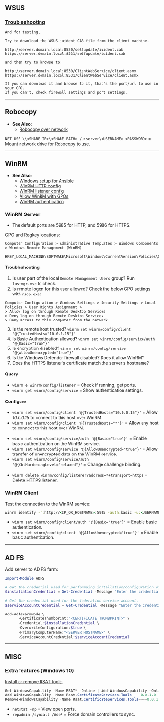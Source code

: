 ## WSUS

### [Troubleshooting](https://community.spiceworks.com/topic/2194028-windows-update-error-0x80244022)
```
And for testing,

Try to download the WSUS iuident CAB file from the client machine.

http://server.domain.local:8530/selfupdate/iuident.cab
https://server.domain.local:8531/selfupdate/iuident.cab

and then try to browse to:

http://server.domain.local:8530/ClientWebService/client.asmx
https://server.domain.local:8531/ClientWebService/client.asmx

If you can download it and browse to it, that's the port/url to use in your GPO.
If you can't, check firewall settings and port settings.
```


---
## Robocopy

- **See Also**:
  - [Robocopy over network](https://klyavlin.wordpress.com/2012/09/19/robocopy-network-usernamepassword/)

`NET USE \\<SHARE IP>\<SHARE PATH> /u:server\<USERNAME> <PASSWORD>` = Mount network drive for Robocopy to use.


---
## WinRM

- **See Also**:
  - [Windows setup for Ansible](https://docs.ansible.com/ansible/latest/user_guide/windows_setup.html)
  - [WinRM HTTP config](https://docs.vmware.com/en/vRealize-Automation/7.5/com.vmware.vrealize.orchestrator-use-plugins.doc/GUID-D4ACA4EF-D018-448A-866A-DECDDA5CC3C1.html)
  - [WinRM listener config](https://stackoverflow.com/questions/17281224/configure-and-listen-successfully-using-winrm-in-powershell)
  - [Allow WinRM with GPOs](https://www.pcwdld.com/winrm-quickconfig-remotely-configure-and-enable)
  - [WinRM authentication](https://docs.microsoft.com/en-us/windows/win32/winrm/authentication-for-remote-connections)

### WinRM Server

- The default ports are 5985 for HTTP, and 5986 for HTTPS.

GPO and Regkey locations:
```
Computer Configuration > Administrative Templates > Windows Components > Windows Remote Management (WinRM)

HKEY_LOCAL_MACHINE\SOFTWARE\Microsoft\Windows\CurrentVersion\Policies\System\LocalAccountTokenFilterPolicy
```

#### Troubleshooting
1. Is user part of the local `Remote Management Users` group? Run `lustmgr.msc` to check.
2. Is remote logon for this user allowed? Check the below GPO settings with `rsop.exe`:
```
Computer Configuration > Windows Settings > Security Settings > Local Policies > User Rights Assignment >
> Allow log on through Remote Desktop Services
> Deny log on through Remote Desktop Services
> Deny access to this computer from the network
```
3. Is the remote host trusted? `winrm set winrm/config/client '@{TrustedHosts="10.0.0.15"}'`
4. Is Basic Authentication allowed? `winrm set winrm/config/service/auth '@{Basic="true"}'`
5. Is encryption disabled? `winrm set winrm/config/service '@{AllowUnencrypted="true"}'`
6. Is the Windows Defender firewall disabled? Does it allow WinRM?
7. Does the HTTPS listener's certificate match the server's hostname?

#### Query
- `winrm e winrm/config/listener` = Check if running, get ports.
- `winrm get winrm/config/service` = Show authentication settings.

#### Configure
- `winrm set winrm/config/client '@{TrustedHosts="10.0.0.15"}'` = Allow *10.0.0.15* to connect to this host over WinRM.
- `winrm set winrm/config/client '@{TrustedHosts="*"}'` = Allow any host to connect to this host over WinRM.
<br><br>
- `winrm set winrm/config/service/auth '@{Basic="true"}'` =  Enable basic authentication on the WinRM service.
- `winrm set winrm/config/service '@{AllowUnencrypted="true"}'` = Allow transfer of unencrypted data on the WinRM service.
- `winrm set winrm/config/service/auth '@{CbtHardeningLevel="relaxed"}'` = Change challenge binding.
<br><br>
- `winrm delete winrm/config/listener?address=*+transport=https` = [Delete HTTPS listener.](https://www.nicovs.be/?p=399)

### WinRM Client

Test the connection to the WinRM service:
```bat
winrm identify -r:http://<IP_OR_HOSTNAME>:5985 -auth:basic -u:<USERNAME> -p:<PASSWORD> -encoding:utf-8
```
- `winrm set winrm/config/client/auth '@{Basic="true"}'` = Enable basic authentication.
- `winrm set winrm/config/client '@{AllowUnencrypted="true"}'` = Enable basic authentication.


---
## AD FS

Add server to AD FS farm:
```powershell
Import-Module ADFS

# Get the credential used for performaing installation/configuration of ADFS.
$installationCredential = Get-Credential -Message "Enter the credential for the account used to perform the configuration."

# Get the credential used for the federation service account.
$serviceAccountCredential = Get-Credential -Message "Enter the credential for the Federation Service Account."

Add-AdfsFarmNode \
      -CertificateThumbprint:"<CERTIFICATE THUMBPRINT>" \
      -Credential:$installationCredential \
      -OverwriteConfiguration:$true \
      -PrimaryComputerName:"<SERVER HOSTNAME>" \
      -ServiceAccountCredential:$serviceAccountCredential
```


---
## MISC

### Extra features (Windows 10)

[Install or remove RSAT tools:](https://www.petri.com/how-to-install-the-remote-server-administration-tools-in-windows-10)
```powershell
Get-WindowsCapability -Name RSAT* -Online | Add-WindowsCapability –Online
Add-WindowsCapability -Name Rsat.CertificateServices.Tools~~~~0.0.1.0 –Online
Remove-WindowsCapability -Name Rsat.CertificateServices.Tools~~~~0.0.1.0 –Online
```

- `netstat -np` = View open ports.
- `repadmin /syncall /AdeP` = Force domain controllers to sync.
